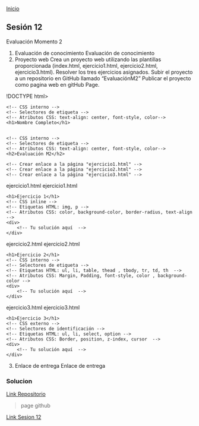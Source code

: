 <!-- No borrar o modificar -->
[Inicio](./index.md)

## Sesión 12 


<!-- Su documentación aquí -->

Evaluación Momento 2
1. Evaluación de conocimiento
Evaluación de conocimiento
2. Proyecto web
Crea un proyecto web utilizando las plantillas proporcionada (index.html, ejercicio1.html, ejercicio2.html, ejercicio3.html).
Resolver los tres ejercicios asignados.
Subir el proyecto a un repositorio en GitHub llamado “EvaluaciónM2”
Publicar el proyecto como pagina web en gitHub Page.


!DOCTYPE html>
<html lang="en">

<head>
    <meta charset="UTF-8">
    <meta name="viewport" content="width=device-width, initial-scale=1.0">
    <title>Document</title>
</head>

<body>


    <!-- CSS interno -->
    <!-- Selectores de etiqueta -->
    <!-- Atributos CSS: text-align: center, font-style, color-->
    <h1>Nombre Completo</h1>


    <!-- CSS interno -->
    <!-- Selectores de etiqueta -->
    <!-- Atributos CSS: text-align: center, font-style, color-->
    <h2>Evaluación M2</h2>

    <!-- Crear enlace a la página "ejercicio1.html" -->
    <!-- Crear enlace a la página "ejercicio2.html" -->
    <!-- Crear enlace a la página "ejercicio3.html" -->

</body>

</html>

ejercicio1.html
ejercicio1.html
<!DOCTYPE html>
<html lang="en">

<head>
    <meta charset="UTF-8">
    <meta name="viewport" content="width=device-width, initial-scale=1.0">
    <title>Document</title>
</head>

<body>

    <h1>Ejercicio 1</h1>
    <!-- CSS inline -->
    <!-- Etiquetas HTML: img, p -->
    <!-- Atributos CSS: color, background-color, border-radius, text-align -->
    <div>
        <!-- Tu solución aquí  -->
    </div>

</body>

</html>

ejercicio2.html
ejercicio2.html
<!DOCTYPE html>
<html lang="en">

<head>
    <meta charset="UTF-8">
    <meta name="viewport" content="width=device-width, initial-scale=1.0">
    <title>Document</title>
</head>

<body>

    <h1>Ejercicio 2</h1>
    <!-- CSS interno -->
    <!-- Selectores de etiqueta -->
    <!-- Etiquetas HTML: ul, li, table, thead , tbody, tr, td, th  -->
    <!-- Atributos CSS: Margin, Padding, font-style, color , background-color -->
    <div>
        <!-- Tu solución aquí  -->
    </div>
</body>

</html>

ejercicio3.html
ejercicio3.html
<!DOCTYPE html>
<html lang="en">

<head>
    <meta charset="UTF-8">
    <meta name="viewport" content="width=device-width, initial-scale=1.0">
    <title>Document</title>
</head>

<body>

    <h1>Ejercicio 3</h1>
    <!-- CSS externo -->
    <!-- Selectores de identificación -->
    <!-- Etiquetas HTML: ul, li, select, option -->
    <!-- Atributos CSS: Border, position, z-index, cursor  -->
    <div>
        <!-- Tu solución aquí  -->
    </div>
</body>

</html>

3. Enlace de entrega
Enlace de entrega

### Solucion

[Link Repositorio](https://github.com/cokain3/Evidencias_introduccion_programacion.git)

> page github

[Link Sesion 12](https://cokain3.github.io/Evidencias_introduccion_programacion/) 



